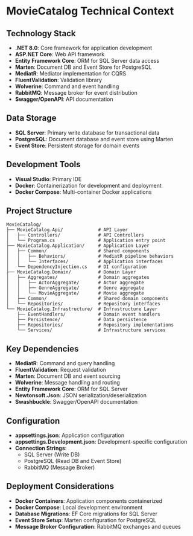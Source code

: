 # MovieCatalog Technical Context

## Technology Stack
- **.NET 8.0**: Core framework for application development
- **ASP.NET Core**: Web API framework
- **Entity Framework Core**: ORM for SQL Server data access
- **Marten**: Document DB and Event Store for PostgreSQL
- **MediatR**: Mediator implementation for CQRS
- **FluentValidation**: Validation library
- **Wolverine**: Command and event handling
- **RabbitMQ**: Message broker for event distribution
- **Swagger/OpenAPI**: API documentation

## Data Storage
- **SQL Server**: Primary write database for transactional data
- **PostgreSQL**: Document database and event store using Marten
- **Event Store**: Persistent storage for domain events

## Development Tools
- **Visual Studio**: Primary IDE
- **Docker**: Containerization for development and deployment
- **Docker Compose**: Multi-container Docker applications

## Project Structure
```
MovieCatalog/
├── MovieCatalog.Api/             # API Layer
│   ├── Controllers/              # API Controllers
│   └── Program.cs                # Application entry point
├── MovieCatalog.Application/     # Application Layer
│   ├── Common/                   # Shared components
│   │   ├── Behaviors/            # MediatR pipeline behaviors
│   │   └── Interfaces/           # Application interfaces
│   └── DependencyInjection.cs    # DI configuration
├── MovieCatalog.Domain/          # Domain Layer
│   ├── Aggregates/               # Domain aggregates
│   │   ├── ActorAggregate/       # Actor aggregate
│   │   ├── GenreAggregate/       # Genre aggregate
│   │   └── MovieAggregate/       # Movie aggregate
│   ├── Common/                   # Shared domain components
│   └── Repositories/             # Repository interfaces
└── MovieCatalog.Infrastructure/  # Infrastructure Layer
    ├── EventHandlers/            # Domain event handlers
    ├── Persistence/              # Data persistence
    ├── Repositories/             # Repository implementations
    └── Services/                 # Infrastructure services
```

## Key Dependencies
- **MediatR**: Command and query handling
- **FluentValidation**: Request validation
- **Marten**: Document DB and event sourcing
- **Wolverine**: Message handling and routing
- **Entity Framework Core**: ORM for SQL Server
- **Newtonsoft.Json**: JSON serialization/deserialization
- **Swashbuckle**: Swagger/OpenAPI documentation

## Configuration
- **appsettings.json**: Application configuration
- **appsettings.Development.json**: Development-specific configuration
- **Connection Strings**:
  - SQL Server (Write DB)
  - PostgreSQL (Read DB and Event Store)
  - RabbitMQ (Message Broker)

## Deployment Considerations
- **Docker Containers**: Application components containerized
- **Docker Compose**: Local development environment
- **Database Migrations**: EF Core migrations for SQL Server
- **Event Store Setup**: Marten configuration for PostgreSQL
- **Message Broker Configuration**: RabbitMQ exchanges and queues
